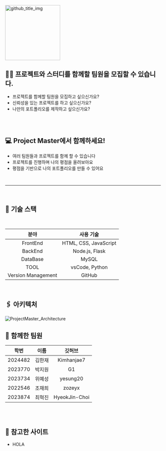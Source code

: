 <img width="178" alt="github_title_img" src="https://github.com/Kimhanjae7/Project_Master/assets/126743737/e66c75a6-9626-42db-aac0-3f6b504c4aab">

<br/>

## 🤝🏻 프로젝트와 스터디를 함께할 팀원을 모집할 수 있습니다.
- 프로젝트를 함께할 팀원을 모집하고 싶으신가요?
- 신뢰성을 있는 프로젝트를 하고 싶으신가요?
- 나만의 포트폴리오를 제작하고 싶으신가요?
<br/>
<br/>

## 💻 Project Master에서 함께하세요!
- 여러 팀원들과 프로젝트를 함께 할 수 있습니다
- 프로젝트를 진행하며 나의 평점을 올려보아요
- 평점을 기반으로 나의 포트폴리오를 만들 수 있어요

<br/>

---

<br/>

## 📖 기술 스택
<br/>

|분야|사용 기술|
|:-----:|:--------------:|
|FrontEnd|HTML, CSS, JavaScript|
|BackEnd|Node.js, Flask|
|DataBase|MySQL|
|TOOL|vsCode, Python|
|Version Management|GitHub|

<br/>

## 🖇️ 아키텍처
![ProjectMaster_Architecture](https://github.com/Kimhanjae7/Project_Master/assets/126743737/03b71452-8039-4ecd-b9a1-99a9e8b5d979)


## 🥇 함께한 팀원

|학번|이름|깃허브|
|:----:|:---:|:-----:|
|2024482|김한재|Kimhanjae7|
|2023770|박지원|G1|
|2023734|위예성|yesung20|
|2022546|조재희|zozeyx|
|2023874|최혁진|HyeokJin-Choi|

<br/>
<br/>

## 🔖 참고한 사이트
- HOLA
